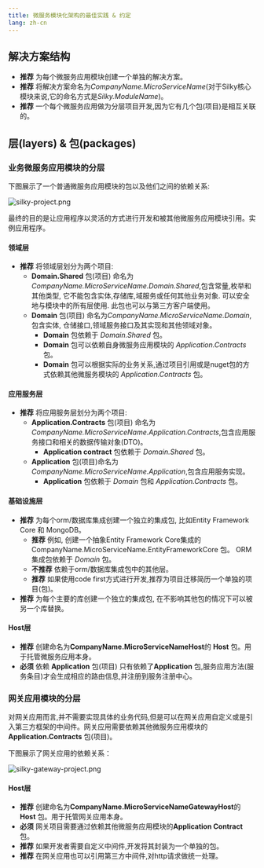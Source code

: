 ```yaml
---
title: 微服务模块化架构的最佳实践 & 约定
lang: zh-cn
---
```


## 解决方案结构

- **推荐** 为每个微服务应用模块创建一个单独的解决方案。
- **推荐** 将解决方案命名为*CompanyName.MicroServiceName*(对于Silky核心模块来说,它的命名方式是*Silky.ModuleName*)。
- **推荐** 一个每个微服务应用做为分层项目开发,因为它有几个包(项目)是相互关联的。

## 层(layers) & 包(packages)

### 业务微服务应用模块的分层

下图展示了一个普通微服务应用模块的包以及他们之间的依赖关系:

![silky-project.png](/assets/imgs/silky-project.png)

最终的目的是让应用程序以灵活的方式进行开发和被其他微服务应用模块引用。实例应用程序。

#### 领域层

- **推荐** 将领域层划分为两个项目:
   - **Domain.Shared** 包(项目) 命名为*CompanyName.MicroServiceName.Domain.Shared*,包含常量,枚举和其他类型, 它不能包含实体,存储库,域服务或任何其他业务对象. 可以安全地与模块中的所有层使用. 此包也可以与第三方客户端使用。
   - **Domain** 包(项目) 命名为*CompanyName.MicroServiceName.Domain*, 包含实体, 仓储接口,领域服务接口及其实现和其他领域对象。
      - **Domain** 包依赖于 *Domain.Shared* 包。
      - **Domain** 包可以依赖自身微服务应用模块的 *Application.Contracts* 包。
      - **Domain** 包可以根据实际的业务关系,通过项目引用或是nuget包的方式依赖其他微服务模块的 *Application.Contracts* 包。

#### 应用服务层
- **推荐** 将应用服务层划分为两个项目:
   - **Application.Contracts** 包(项目) 命名为*CompanyName.MicroServiceName.Application.Contracts*,包含应用服务接口和相关的数据传输对象(DTO)。
      - **Application contract** 包依赖于 *Domain.Shared* 包。
   - **Application** 包(项目)命名为*CompanyName.MicroServiceName.Application*,包含应用服务实现。
      - **Application** 包依赖于 *Domain* 包和 *Application.Contracts* 包。

#### 基础设施层
- **推荐** 为每个orm/数据库集成创建一个独立的集成包, 比如Entity Framework Core 和 MongoDB。
  - **推荐** 例如, 创建一个抽象Entity Framework Core集成的CompanyName.MicroServiceName.EntityFrameworkCore 包。 ORM 集成包依赖于 *Domain* 包。
  - **不推荐** 依赖于orm/数据库集成包中的其他层。
  - **推荐** 如果使用code first方式进行开发,推荐为项目迁移简历一个单独的项目(包)。
- **推荐** 为每个主要的库创建一个独立的集成包, 在不影响其他包的情况下可以被另一个库替换。

#### Host层
- **推荐** 创建命名为**CompanyName.MicroServiceNameHost**的 **Host** 包。用于托管微服务应用本身。
- **必须** 依赖 **Application** 包(项目) 只有依赖了**Application** 包,服务应用方法(服务条目)才会生成相应的路由信息,并注册到服务注册中心。

### 网关应用模块的分层

对网关应用而言,并不需要实现具体的业务代码,但是可以在网关应用自定义或是引入第三方框架的中间件。网关应用需要依赖其他微服务应用模块的 **Application.Contracts** 包(项目)。

下图展示了网关应用的依赖关系：

![silky-gateway-project.png](/assets/imgs/silky-gateway-project.png)

#### Host层
- **推荐** 创建命名为**CompanyName.MicroServiceNameGatewayHost**的 **Host** 包。用于托管网关应用本身。
- **必须** 网关项目需要通过依赖其他微服务应用模块的**Application Contract** 包。
- **推荐** 如果开发者需要自定义中间件,开发将其封装为一个单独的包。
- **推荐** 在网关应用也可以引用第三方中间件,对http请求做统一处理。